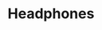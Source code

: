 ---
title: Headphones
alt_text: Headphone Model
img: ../imgs/Renders/Headphones/3PointLighting.jpg
link: ../Projects/Headphones
---